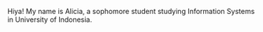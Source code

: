 Hiya! My name is Alicia, a sophomore student studying Information Systems in University of Indonesia.
